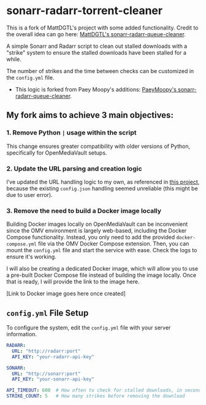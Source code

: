 # sonarr-radarr-torrent-cleaner

This is a fork of MattDGTL's project with some added functionality. Credit to the overall idea can go here: [MattDGTL's sonarr-radarr-queue-cleaner](https://github.com/MattDGTL/sonarr-radarr-queue-cleaner).

A simple Sonarr and Radarr script to clean out stalled downloads with a "strike" system to ensure the stalled downloads have been stalled for a while.

The number of strikes and the time between checks can be customized in the `config.yml` file.
- This logic is forked from Paey Moopy's additions: [PaeyMoopy's sonarr-radarr-queue-cleaner](https://github.com/PaeyMoopy/sonarr-radarr-queue-cleaner).

## My fork aims to achieve 3 main objectives:

### 1. Remove Python `|` usage within the script
This change ensures greater compatibility with older versions of Python, specifically for OpenMediaVault setups.

### 2. Update the URL parsing and creation logic
I’ve updated the URL handling logic to my own, as referenced in [this project](https://github.com/iEdgir01/radarr-autodelete), because the existing `config.json` handling seemed unreliable (this might be due to user error).

### 3. Remove the need to build a Docker image locally
Building Docker images locally on OpenMediaVault can be inconvenient since the OMV environment is largely web-based, including the Docker Compose functionality. Instead, you only need to add the provided `docker-compose.yml` file via the OMV Docker Compose extension. Then, you can mount the `config.yml` file and start the service with ease. Check the logs to ensure it's working.

I will also be creating a dedicated Docker image, which will allow you to use a pre-built Docker Compose file instead of building the image locally. Once that is ready, I will provide the link to the image here.

[Link to Docker image goes here once created]

## `config.yml` File Setup

To configure the system, edit the `config.yml` file with your server information.

```yaml
RADARR:
  URL: "http://radarr:port"
  API_KEY: "your-radarr-api-key"

SONARR:
  URL: "http://sonarr:port"
  API_KEY: "your-sonarr-api-key"

API_TIMEOUT: 600  # How often to check for stalled downloads, in seconds
STRIKE_COUNT: 5   # How many strikes before removing the download
```

